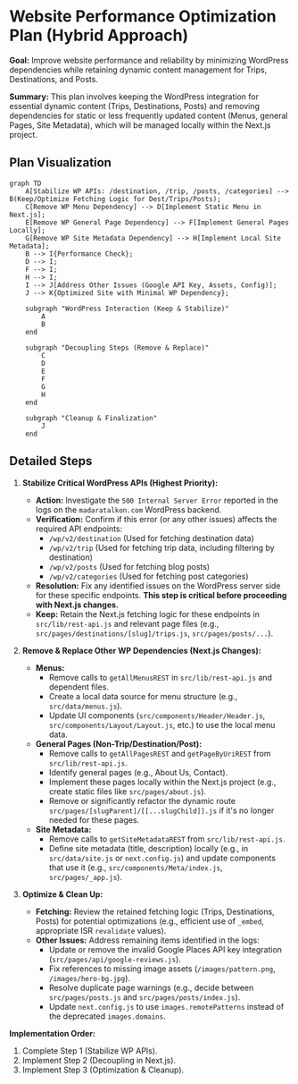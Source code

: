 # Website Performance Optimization Plan (Hybrid Approach)

**Goal:** Improve website performance and reliability by minimizing WordPress dependencies while retaining dynamic content management for Trips, Destinations, and Posts.

**Summary:** This plan involves keeping the WordPress integration for essential dynamic content (Trips, Destinations, Posts) and removing dependencies for static or less frequently updated content (Menus, general Pages, Site Metadata), which will be managed locally within the Next.js project.

## Plan Visualization

```mermaid
graph TD
    A[Stabilize WP APIs: /destination, /trip, /posts, /categories] --> B(Keep/Optimize Fetching Logic for Dest/Trips/Posts);
    C[Remove WP Menu Dependency] --> D[Implement Static Menu in Next.js];
    E[Remove WP General Page Dependency] --> F[Implement General Pages Locally];
    G[Remove WP Site Metadata Dependency] --> H[Implement Local Site Metadata];
    B --> I{Performance Check};
    D --> I;
    F --> I;
    H --> I;
    I --> J[Address Other Issues (Google API Key, Assets, Config)];
    J --> K{Optimized Site with Minimal WP Dependency};

    subgraph "WordPress Interaction (Keep & Stabilize)"
        A
        B
    end

    subgraph "Decoupling Steps (Remove & Replace)"
        C
        D
        E
        F
        G
        H
    end

    subgraph "Cleanup & Finalization"
        J
    end
```

## Detailed Steps

1.  **Stabilize Critical WordPress APIs (Highest Priority):**
    *   **Action:** Investigate the `500 Internal Server Error` reported in the logs on the `madaratalkon.com` WordPress backend.
    *   **Verification:** Confirm if this error (or any other issues) affects the required API endpoints:
        *   `/wp/v2/destination` (Used for fetching destination data)
        *   `/wp/v2/trip` (Used for fetching trip data, including filtering by destination)
        *   `/wp/v2/posts` (Used for fetching blog posts)
        *   `/wp/v2/categories` (Used for fetching post categories)
    *   **Resolution:** Fix any identified issues on the WordPress server side for these specific endpoints. **This step is critical before proceeding with Next.js changes.**
    *   **Keep:** Retain the Next.js fetching logic for these endpoints in `src/lib/rest-api.js` and relevant page files (e.g., `src/pages/destinations/[slug]/trips.js`, `src/pages/posts/...`).

2.  **Remove & Replace Other WP Dependencies (Next.js Changes):**
    *   **Menus:**
        *   Remove calls to `getAllMenusREST` in `src/lib/rest-api.js` and dependent files.
        *   Create a local data source for menu structure (e.g., `src/data/menus.js`).
        *   Update UI components (`src/components/Header/Header.js`, `src/components/Layout/Layout.js`, etc.) to use the local menu data.
    *   **General Pages (Non-Trip/Destination/Post):**
        *   Remove calls to `getAllPagesREST` and `getPageByUriREST` from `src/lib/rest-api.js`.
        *   Identify general pages (e.g., About Us, Contact).
        *   Implement these pages locally within the Next.js project (e.g., create static files like `src/pages/about.js`).
        *   Remove or significantly refactor the dynamic route `src/pages/[slugParent]/[[...slugChild]].js` if it's no longer needed for these pages.
    *   **Site Metadata:**
        *   Remove calls to `getSiteMetadataREST` from `src/lib/rest-api.js`.
        *   Define site metadata (title, description) locally (e.g., in `src/data/site.js` or `next.config.js`) and update components that use it (e.g., `src/components/Meta/index.js`, `src/pages/_app.js`).

3.  **Optimize & Clean Up:**
    *   **Fetching:** Review the retained fetching logic (Trips, Destinations, Posts) for potential optimizations (e.g., efficient use of `_embed`, appropriate ISR `revalidate` values).
    *   **Other Issues:** Address remaining items identified in the logs:
        *   Update or remove the invalid Google Places API key integration (`src/pages/api/google-reviews.js`).
        *   Fix references to missing image assets (`/images/pattern.png`, `/images/hero-bg.jpg`).
        *   Resolve duplicate page warnings (e.g., decide between `src/pages/posts.js` and `src/pages/posts/index.js`).
        *   Update `next.config.js` to use `images.remotePatterns` instead of the deprecated `images.domains`.

**Implementation Order:**

1.  Complete Step 1 (Stabilize WP APIs).
2.  Implement Step 2 (Decoupling in Next.js).
3.  Implement Step 3 (Optimization & Cleanup).